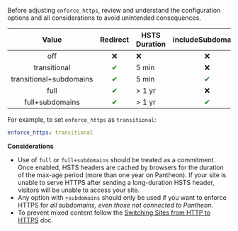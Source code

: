 <Alert title="Note" type="info">

Before adjusting `enforce_https`, review and understand the configuration options and all considerations to avoid unintended consequences.

</Alert>

|       Value                                          | Redirect                           |  HSTS Duration | includeSubdomains                  | preload                            | Easily Reversible                            |
|:-------------------------------------------------------------:|:--------:|---------------------------|:----------------------------------:|:----------------------------------:|:----------------------------------:|
| off                                               |     ❌                             |  ❌  | ❌       |         ❌                         |                                  |
| transitional                                               | <span style="color:green">✔</span> | 5 min             |         ❌                         |    ❌                              |
| transitional+subdomains                                     | <span style="color:green">✔</span> | 5 min             | <span style="color:green">✔</span> |    ❌                              |
| full <Popover content="Needed for an A+ SSL Labs Rating" /> | <span style="color:green">✔</span> | &gt; 1 yr            |         ❌          | ❌                                                |❌|
| full+subdomains <Popover content="This is the recommended and most secure configuration" /> | <span style="color:green">✔</span> | &gt; 1 yr | <span style="color:green">✔</span> | <span style="color:green">✔</span> <Popover content="Supports optional domain registration at hstspreload.org." /> | ❌ |

For example, to set `enforce_https` as `transitional`:

```yaml
enforce_https: transitional
```
**Considerations**
- Use of `full` or `full+subdomains` should be treated as a commitment. Once enabled, HSTS headers are cached by browsers for the duration of the max-age period (more than one year on Pantheon). If your site is unable to serve HTTPS after sending a long-duration HSTS header, visitors will be unable to access your site.
- Any option with `+subdomains` should only be used if you want to enforce HTTPS for *all subdomains, even those not connected to Pantheon*.
- To prevent mixed content follow the [Switching Sites from HTTP to HTTPS](/http-to-https/) doc.
